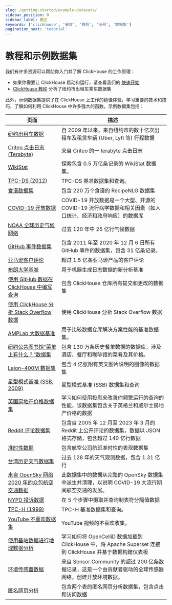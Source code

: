 ```yaml
---
slug: /getting-started/example-datasets/
sidebar_position: 0
sidebar_label: 概述
keywords: ['clickhouse', '安装', '教程', '示例', '数据集']
pagination_next: 'tutorial'
---
```



# 教程和示例数据集

我们有许多资源可以帮助你入门并了解 ClickHouse 的工作原理：

- 如果你需要让 ClickHouse 启动和运行，请查看我们的 [快速开始](../quick-start.mdx)
- [ClickHouse 教程](../tutorial.md) 分析了纽约市出租车乘车数据集

此外，示例数据集提供了在 ClickHouse 上工作的绝佳体验，学习重要的技术和技巧，了解如何利用 ClickHouse 中许多强大的函数。示例数据集包括：

<!-- The table of contents table for this page is automatically generated by 
https://github.com/ClickHouse/clickhouse-docs/blob/main/scripts/autogenerate-table-of-contents.sh
from the YAML front matter fields: slug, description, title.

If you've spotted an error, please edit the YML frontmatter of the pages themselves.
-->

| 页面 | 描述 |
|-----|-----|
| [纽约出租车数据](/getting-started/example-datasets/nyc-taxi) | 自 2009 年以来，来自纽约市的数十亿次出租车及租赁车辆 (Uber, Lyft 等) 行程数据 |
| [Criteo 点击日志 (Terabyte)](/getting-started/example-datasets/criteo) | 来自 Criteo 的一 terabyte 点击日志 |
| [WikiStat](/getting-started/example-datasets/wikistat) | 探索包含 0.5 万亿条记录的 WikiStat 数据集。 |
| [TPC-DS (2012)](/getting-started/example-datasets/tpcds) | TPC-DS 基准数据集和查询。 |
| [食谱数据集](/getting-started/example-datasets/recipes) | 包含 220 万个食谱的 RecipeNLG 数据集 |
| [COVID-19 开放数据](/getting-started/example-datasets/covid19) | COVID-19 开放数据是一个大型、开源的 COVID-19 流行病学数据和相关因素（如人口统计、经济和政府响应）的数据库 |
| [NOAA 全球历史气候网络](/getting-started/example-datasets/noaa) | 过去 120 年中 25 亿行气候数据 |
| [GitHub 事件数据集](/getting-started/example-datasets/github-events) | 包含 2011 年至 2020 年 12 月 6 日所有 GitHub 事件的数据集，包含 31 亿条记录。 |
| [亚马逊客户评论](/getting-started/example-datasets/amazon-reviews) | 超过 1.5 亿条亚马逊产品的客户评论 |
| [布朗大学基准](/getting-started/example-datasets/brown-benchmark) | 用于机器生成日志数据的新分析基准 |
| [使用 GitHub 数据在 ClickHouse 中编写查询](/getting-started/example-datasets/github) | 包含 ClickHouse 仓库所有提交和更改的数据集 |
| [使用 ClickHouse 分析 Stack Overflow 数据](/getting-started/example-datasets/stackoverflow) | 使用 ClickHouse 分析 Stack Overflow 数据 |
| [AMPLab 大数据基准](/getting-started/example-datasets/amplab-benchmark) | 用于比较数据仓库解决方案性能的基准数据集。 |
| [纽约公共图书馆“菜单上有什么？”数据集](/getting-started/example-datasets/menus) | 包含 130 万条历史餐单数据的数据库，涉及酒店、餐厅和咖啡馆的菜肴及其价格。 |
| [Laion-400M 数据集](/getting-started/example-datasets/laion-400m-dataset) | 包含 4 亿张附有英文图片说明的图像的数据集 |
| [星型模式基准 (SSB, 2009)](/getting-started/example-datasets/star-schema) | 星型模式基准 (SSB) 数据集和查询 |
| [英国房地产价格数据集](/getting-started/example-datasets/uk-price-paid) | 学习如何使用投影来改善你频繁运行的查询的性能，该数据集包含关于英格兰和威尔士房地产价格的数据 |
| [Reddit 评论数据集](/getting-started/example-datasets/reddit-comments) | 包含自 2005 年 12 月至 2023 年 3 月的 Reddit 上公开评论的数据集，数据以 JSON 格式存储，包含超过 140 亿行数据 |
| [准时性数据](/getting-started/example-datasets/ontime) | 包含航空公司航班准时性的表现数据集 |
| [台湾历史天气数据集](/getting-started/example-datasets/tw-weather) | 过去 128 年的天气观测数据，包含 1.31 亿行 |
| [来自 OpenSky 网络 2020 年的众包航空交通数据](/getting-started/example-datasets/opensky) | 此数据集中的数据从完整的 OpenSky 数据集中派生并清理，以说明 COVID-19 大流行期间航空交通的发展。 |
| [NYPD 投诉数据](/getting-started/example-datasets/nypd_complaint_data) | 在 5 个步骤中摄取并查询制表符分隔值数据 |
| [TPC-H (1999)](/getting-started/example-datasets/tpch) | TPC-H 基准数据集和查询。 |
| [YouTube 不喜欢数据集](/getting-started/example-datasets/youtube-dislikes) | YouTube 视频的不喜欢收集。 |
| [使用基站数据进行地理数据分析](/getting-started/example-datasets/cell-towers) | 学习如何将 OpenCelliD 数据加载到 ClickHouse 中，将 Apache Superset 连接到 ClickHouse 并基于数据构建仪表板 |
| [环境传感器数据](/getting-started/example-datasets/environmental-sensors) | 来自 Sensor.Community 的超过 200 亿条数据记录，这是一个由贡献者驱动的全球传感器网络，创建开放环境数据。 |
| [匿名网页分析](/getting-started/example-datasets/metrica) | 包含两个表的匿名网页分析数据集，包含点击和访问数据 |

